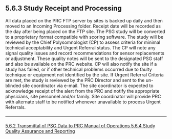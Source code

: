 ## 5.6.3 Study Receipt and Processing

All data placed on the PRC FTP server by sites is backed up daily and then moved to an Incoming Processing folder. Receipt date will be recorded as the day after being placed on the FTP site. The PSG study will be converted to a proprietary format compatible with scoring software. The study will be reviewed by the Chief Polysomnologist (CP) to assess criteria for minimal technical acceptability and Urgent Referral status. The CP will note any signal quality issues and record recommendations for sensor replacements or adjustment. These quality notes will be sent to the designated PSG staff and also be available on the PRC website. CP will also notify the site if a study has failed, or if other technical problems occurred due to faulty technique or equipment not identified by the site. If Urgent Referral Criteria are met, the study is reviewed by the PRC Director and sent to the un-blinded site coordinator via e-mail. The site coordinator is expected to acknowledge receipt of the alert from the PRC and notify the appropriate physicians, site personnel and/or family. Site coordinator will provide PRC with alternate staff to be notified whenever unavailable to process Urgent Referrals.




<hr class="soften" style="margin-top: 20px;margin-bottom: 20px;"/>

<div class="center">
<div class="btn-group">
  <a href=":pages_path:/mop/5-06-02-transmittal-of-psg-data-to-prc.md" class="btn btn-default">
    <span class="glyphicon glyphicon-chevron-left"></span>
    5.6.2 Transmittal of PSG Data to PRC
  </a>

  <a href=":pages_path:/mop/5-00-mop-toc.md" class="btn btn-default">
    <span class="glyphicon glyphicon-chevron-up"></span>
    Manual of Operations
  </a>

  <a href=":pages_path:/mop/5-06-04-study-quality-assurance-and-reporting.md" class="btn btn-success">
    5.6.4 Study Quality Assurance and Reporting
    <span class="glyphicon glyphicon-chevron-right"></span>
  </a>
</div>
</div>
